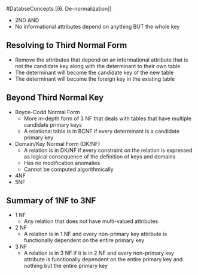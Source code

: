 #DatabseConcepts [[6. De-normalization]]
- 2ND AND
- No informational attributes depend on anything BUT the whole key

## Resolving to Third Normal Form
- Remove the attributes that depend on an informational attribute that is not the candidate key along with the determinant to their own table
- The determinant will become the candidate key of the new table
- The determinant will become the foreign key in the existing table

## Beyond Third Normal Key
- Boyce-Codd Normal Form
	- More in-depth form of 3 NF that deals with tables that have multiple candidate primary keys
	- A relational table is in BCNF if every determinant is a candidate primary key
- Domain/Key Normal Form (DK/NF)
	- A relation is in DK/NF if every constraint on the relation is expressed as logical consequence of the definition of keys and domains
	- Has no modification anomalies
	- Cannot be computed algorithmically
- 4NF
- 5NF

## Summary of 1NF to 3NF
- 1 NF
	- Any relation that does not have multi-valued attributes
- 2 NF
	- A relation is in 1 NF and every non-primary key attribute is functionally dependent on the entire primary key
- 3 NF
	- A relation is in 3 NF if it is in 2 NF and every non-primary key attribute is functionally dependent on the entire primary key and nothing but the entire primary key

